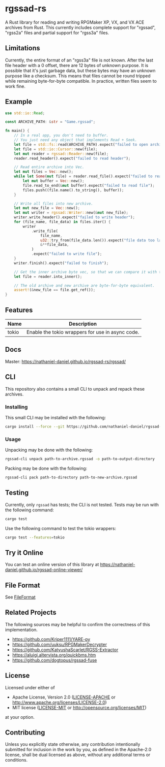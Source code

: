 # rgssad-rs
A Rust library for reading and writing RPGMaker XP, VX, and VX ACE archives from Rust.
This currently includes complete support for "rgssad", "rgss2a" files and
partial support for "rgss3a" files.

## Limitations
Currently, the entire format of an "rgss3a" file is not known.
After the last file header with a 0 offset, there are 12 bytes of unknown purpose.
It is possible that it's just garbage data, but these bytes may have an unknown purpose like a checksum.
This means that files cannot be round tripped while remaining byte-for-byte compatible.
In practice, written files seem to work fine.

## Example
```rust
use std::io::Read;

const ARCHIVE_PATH: &str = "Game.rgssad";

fn main() {
    // In a real app, you don't need to buffer.
    // You just need any object that implements Read + Seek.
    let file = std::fs::read(ARCHIVE_PATH).expect("failed to open archive");
    let file = std::io::Cursor::new(file);
    let mut reader = rgssad::Reader::new(file);
    reader.read_header().expect("failed to read header");

    // Read entire archive into Vec.
    let mut files = Vec::new();
    while let Some(mut file) = reader.read_file().expect("failed to read file") {
        let mut buffer = Vec::new();
        file.read_to_end(&mut buffer).expect("failed to read file");
        files.push((file.name().to_string(), buffer));
    }

    // Write all files into new archive.
    let mut new_file = Vec::new();
    let mut writer = rgssad::Writer::new(&mut new_file);
    writer.write_header().expect("failed to write header");
    for (file_name, file_data) in files.iter() {
        writer
            .write_file(
                file_name,
                u32::try_from(file_data.len()).expect("file data too large"),
                &**file_data,
            )
            .expect("failed to write file");
    }
    writer.finish().expect("failed to finish");

    // Get the inner archive byte vec, so that we can compare it with the new archive.
    let file = reader.into_inner();

    // The old archive and new archive are byte-for-byte equivalent.
    assert!(&new_file == file.get_ref());
}
```

## Features
| Name  | Description                                      |
|-------|--------------------------------------------------|
| tokio | Enable the tokio wrappers for use in async code. |

## Docs
Master: https://nathaniel-daniel.github.io/rgssad-rs/rgssad/

## CLI
This repository also contains a small CLI to unpack and repack these archives.

### Installing
This small CLI may be installed with the following:
```bash
cargo install --force --git https://github.com/nathaniel-daniel/rgssad-rs
```

### Usage
Unpacking may be done with the following:
```bash
rgssad-cli unpack path-to-archive.rgssad -o path-to-output-directory
```

Packing may be done with the following:
```bash
rgssad-cli pack path-to-directory path-to-new-archive.rgssad
```

## Testing
Currently, only `rgssad` has tests; the CLI is not tested.
Tests may be run with the following command:
```bash
cargo test
```
Use the following command to test the tokio wrappers:
```bash
cargo test --features=tokio
```

## Try it Online
You can test an online version of this library at https://nathaniel-daniel.github.io/rgssad-online-viewer/

## File Format
See [FileFormat](FileFormat.md)

## Related Projects
The following sources may be helpful to confirm the correctness of this implementation.
 * https://github.com/Kriper1111/YARE-py
 * https://github.com/uuksu/RPGMakerDecrypter
 * https://github.com/KatyushaScarlet/RGSS-Extractor
 * https://aluigi.altervista.org/quickbms.htm
 * https://github.com/dogtopus/rgssad-fuse

## License
Licensed under either of
 * Apache License, Version 2.0
   ([LICENSE-APACHE](LICENSE-APACHE) or http://www.apache.org/licenses/LICENSE-2.0)
 * MIT license
   ([LICENSE-MIT](LICENSE-MIT) or http://opensource.org/licenses/MIT)

at your option.

## Contributing
Unless you explicitly state otherwise, any contribution intentionally submitted for inclusion in the work by you, as defined in the Apache-2.0 license, shall be dual licensed as above, without any additional terms or conditions.
